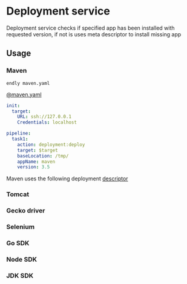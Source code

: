 # Deployment service
Deployment service checks if specified app has been installed with requested version,
if not is uses meta descriptor to install missing app

## Usage

### Maven

```endly maven.yaml```

[@maven.yaml](usage/maven.yaml)
```yaml
init:
  target:
    URL: ssh://127.0.0.1
    Credentials: localhost

pipeline:
  task1:
    action: deployment:deploy
    target: $target
    baseLocation: /tmp/
    appName: maven
    version: 3.5

```

Maven uses the following deployment [descriptor](https://github.com/viant/endly/blob/master/shared/meta/deployment/maven.json)

### Tomcat

### Gecko driver

### Selenium

### Go SDK

### Node SDK

### JDK SDK


